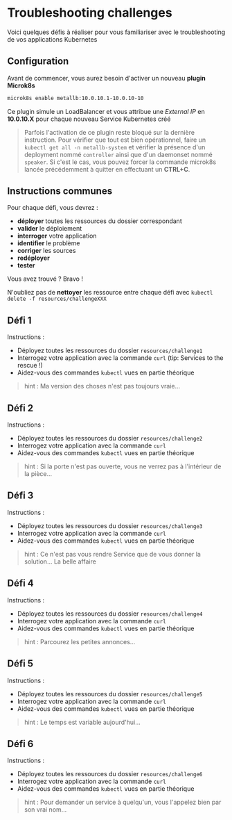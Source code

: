 # Troubleshooting challenges

Voici quelques défis à réaliser pour vous familiariser avec le troubleshooting de vos applications Kubernetes

## Configuration

Avant de commencer, vous aurez besoin d'activer un nouveau **plugin Microk8s**

```bash
microk8s enable metallb:10.0.10.1-10.0.10-10
```

Ce plugin simule un LoadBalancer et vous attribue une _External IP_ en **10.0.10.X** pour chaque nouveau Service Kubernetes créé

> Parfois l'activation de ce plugin reste bloqué sur la dernière instruction. Pour vérifier que tout est bien opérationnel, faire un `kubectl get all -n metallb-system` et vérifier la présence d'un deployment nommé `controller` ainsi que d'un daemonset nommé `speaker`. Si c'est le cas, vous pouvez forcer la commande microk8s lancée précédemment à quitter en effectuant un **CTRL+C**.

## Instructions communes

Pour chaque défi, vous devrez :
* **déployer** toutes les ressources du dossier correspondant
* **valider** le déploiement
* **interroger** votre application
* **identifier** le problème
* **corriger** les sources
* **redéployer**
* **tester** 

Vous avez trouvé ? Bravo !

N'oubliez pas de **nettoyer** les ressource entre chaque défi avec `kubectl delete -f resources/challengeXXX`

## Défi 1

Instructions :

* Déployez toutes les ressources du dossier `resources/challenge1`
* Interrogez votre application avec la commande `curl` (tip: Services to the rescue !)
* Aidez-vous des commandes `kubectl` vues en partie théorique

> hint : Ma version des choses n'est pas toujours vraie...

## Défi 2

Instructions :

* Déployez toutes les ressources du dossier `resources/challenge2`
* Interrogez votre application avec la commande `curl`
* Aidez-vous des commandes `kubectl` vues en partie théorique

> hint : Si la porte n'est pas ouverte, vous ne verrez pas à l'intérieur de la pièce...

## Défi 3

Instructions :

* Déployez toutes les ressources du dossier `resources/challenge3`
* Interrogez votre application avec la commande `curl`
* Aidez-vous des commandes `kubectl` vues en partie théorique

> hint : Ce n'est pas vous rendre Service que de vous donner la solution... La belle affaire

## Défi 4

Instructions :

* Déployez toutes les ressources du dossier `resources/challenge4`
* Interrogez votre application avec la commande `curl`
* Aidez-vous des commandes `kubectl` vues en partie théorique

> hint : Parcourez les petites annonces...

## Défi 5

Instructions :

* Déployez toutes les ressources du dossier `resources/challenge5`
* Interrogez votre application avec la commande `curl`
* Aidez-vous des commandes `kubectl` vues en partie théorique

> hint : Le temps est variable aujourd'hui...

## Défi 6

Instructions :

* Déployez toutes les ressources du dossier `resources/challenge6`
* Interrogez votre application avec la commande `curl`
* Aidez-vous des commandes `kubectl` vues en partie théorique

> hint : Pour demander un service à quelqu'un, vous l'appelez bien par son vrai nom...